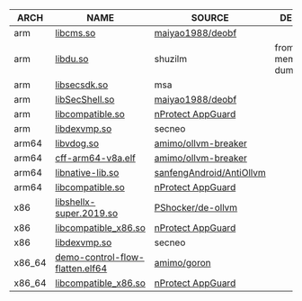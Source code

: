 | ARCH | NAME | SOURCE | DESC |
| ---- | ---- | ------ | ---- |
| arm | [libcms.so](arm/libcms.so) | [maiyao1988/deobf](https://github.com/maiyao1988/deobf/blob/master/tests/bin/libcms.so) |  |
| arm | [libdu.so](arm/libdu.so) | shuzilm | from memory dump|
| arm | [libsecsdk.so](arm/libsecsdk.so) | msa |  |
| arm | [libSecShell.so](arm/libSecShell.so) | [maiyao1988/deobf](https://github.com/maiyao1988/deobf/blob/master/tests/bin/libSecShell.so) | | 
| arm | [libcompatible.so](arm/libcompatible.so) | [nProtect AppGuard](https://appguard.nprotect.com/) | |
| arm | [libdexvmp.so](arm/libdexvmp.so) | secneo | |
| arm64 | [libvdog.so](arm64/libvdog.so) | [amimo/ollvm-breaker](https://github.com/amimo/ollvm-breaker/blob/master/tests/libvdog.so) | |
| arm64 | [cff-arm64-v8a.elf](arm64/cff-arm64-v8a.elf) | [amimo/ollvm-breaker](https://github.com/amimo/ollvm-breaker/blob/master/tests/cff-arm64-v8a.elf) | |
| arm64 | [libnative-lib.so](arm64/libnative-lib.so) | [sanfengAndroid/AntiOllvm](https://github.com/sanfengAndroid/AntiOllvm/blob/main/Arm64Test/kanxueOllvm/bin/libnative-lib.so) |  |
| arm64 | [libcompatible.so](arm64/libcompatible.so) | [nProtect AppGuard](https://appguard.nprotect.com/) | |
| x86 | [libshellx-super.2019.so](x86/libshellx-super.2019.so) | [PShocker/de-ollvm](https://github.com/PShocker/de-ollvm/blob/main/sample/libshellx-super.2019.so) | |
| x86 | [libcompatible_x86.so](x86/libcompatible_x86.so) | [nProtect AppGuard](https://appguard.nprotect.com/) | |
| x86 | [libdexvmp.so](x86/libdexvmp.so) | secneo | |
| x86_64 |  [demo-control-flow-flatten.elf64](x86_64/demo-control-flow-flatten.elf64) | [amimo/goron](https://github.com/amimo/goron/blob/master/examples/demo-control-flow-flatten.elf64) | |
| x86_64 | [libcompatible_x86.so](x86_64/libcompatible_x86.so) | [nProtect AppGuard](https://appguard.nprotect.com/) | |